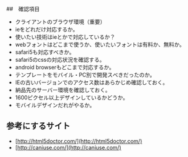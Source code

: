 ##　確認項目

- クライアントのブラウザ環境（重要）
- ieをどれだけ対応するか。
- 使いたい技術はieとかで対応しているか？
- webフォントはどこまで使うか、使いたいフォントは有料か、無料か。
- safari5も対応すべきか。
- safari5のcssの対応状況を確認する。
- android browserもどこまで対応するか。
- テンプレートをモバイル・PC別で開発スべきだったのか。
- IEの古いバージョンでのアクセス数はあらかじめ確認しておく。
- 納品先のサーバー環境を確認しておく。
- 1600ピクセル以上デザインしているかどうか。
- モバイルデザインだれがやるか。

## 参考にするサイト

- [http://html5doctor.com/](http://html5doctor.com/)
- [http://caniuse.com/](http://caniuse.com/)
